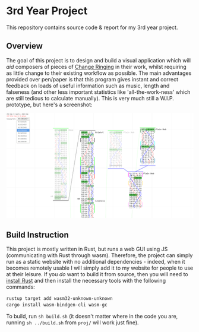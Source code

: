 # 3rd Year Project

This repository contains source code & report for my 3rd year project.

## Overview

The goal of this project is to design and build a visual application which will _aid_ composers of
pieces of [Change Ringing](https://en.wikipedia.org/wiki/Change_ringing) in their work, whilst
requiring as little change to their existing workflow as possible.  The main advantages provided
over pen/paper is that this program gives instant and correct feedback on loads of useful
information such as music, length and falseness (and other less important statistics like
'all-the-work-ness' which are still tedious to calculate manually).  This is very much still a
W.I.P. prototype, but here's a screenshot:

![Project screenshot](https://github.com/kneasle/3rd-yr-proj/blob/master/report/screenshot.png)

## Build Instruction

This project is mostly written in Rust, but runs a web GUI using JS (communicating with Rust through
wasm).  Therefore, the project can simply run as a static website with no additional dependencies -
indeed, when it becomes remotely usable I will simply add it to my website for people to use at
their leisure.  If you _do_ want to build it from source, then you will need to
[install Rust](https://www.rust-lang.org/tools/install) and then install the necessary tools with
the following commands:
```bash
rustup target add wasm32-unknown-unknown
cargo install wasm-bindgen-cli wasm-gc
```

To build, run `sh build.sh` (it doesn't matter where in the code you are, running `sh ../build.sh`
from `proj/` will work just fine).

